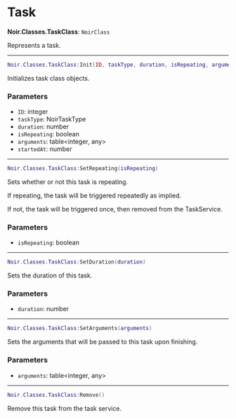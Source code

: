 # Task

**Noir.Classes.TaskClass**: `NoirClass`

Represents a task.

---

```lua
Noir.Classes.TaskClass:Init(ID, taskType, duration, isRepeating, arguments, startedAt)
```
Initializes task class objects.

### Parameters
- `ID`: integer
- `taskType`: NoirTaskType
- `duration`: number
- `isRepeating`: boolean
- `arguments`: table<integer, any>
- `startedAt`: number

---

```lua
Noir.Classes.TaskClass:SetRepeating(isRepeating)
```
Sets whether or not this task is repeating.

If repeating, the task will be triggered repeatedly as implied.

If not, the task will be triggered once, then removed from the TaskService.

### Parameters
- `isRepeating`: boolean

---

```lua
Noir.Classes.TaskClass:SetDuration(duration)
```
Sets the duration of this task.

### Parameters
- `duration`: number

---

```lua
Noir.Classes.TaskClass:SetArguments(arguments)
```
Sets the arguments that will be passed to this task upon finishing.

### Parameters
- `arguments`: table<integer, any>

---

```lua
Noir.Classes.TaskClass:Remove()
```
Remove this task from the task service.